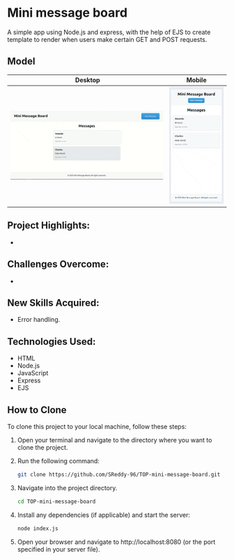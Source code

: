 # Mini message board

A simple app using Node.js and express, with the help of EJS to create template to render when users make certain GET and POST requests.

## Model

|  Desktop| Mobile |
| --------| -------|
| ![Desktop](./public/README-gifs//desktop-mini-message-board.gif) | ![Mobile](./public/README-gifs/mobile-mini-message-board.gif) |

## Project Highlights:

-

## Challenges Overcome:

-

## New Skills Acquired:

- Error handling.

## Technologies Used:

- HTML
- Node.js
- JavaScript
- Express
- EJS

## How to Clone

To clone this project to your local machine, follow these steps:

1. Open your terminal and navigate to the directory where you want to clone the project.
2. Run the following command:

   ```bash
   git clone https://github.com/SReddy-96/TOP-mini-message-board.git
   ```

3. Navigate into the project directory.
   ```bash
   cd TOP-mini-message-board
   ```
4. Install any dependencies (if applicable) and start the server:
   ```bash
   node index.js
   ```
5. Open your browser and navigate to http://localhost:8080 (or the port specified in your server file).
